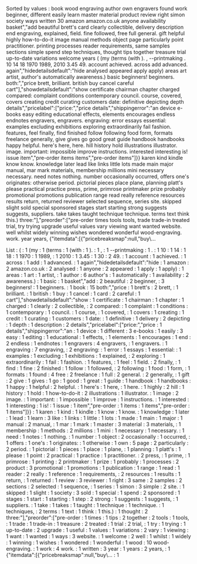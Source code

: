 Sorted by values :
book wood engraving author own engravers found work beginner, different easily learn master material product review right simon society ways written 30 amazon amazon.co.uk anyone availability basket","add beautiful brett's card clearly collectible, delivery description end engraving, explained, field. fine followed, free full general. gift helpful highly how-to-do-it image manual methods object page particularly point practitioner. printing processes reader requirements, same samples sections simple spend step techniques, thought tips together treasure trial up-to-date variations welcome years ( (my (terms (with ). , --printmaking . 10 14 18 1970 1989, 2010 3.45 49. account achieved. across add advanced. again","hidedetailsdefault":"hide analysed appeared apply apply) areas art artist, author's automatically awareness.) basic beginners! beginners. both:","price brett, brilliant. british buy cancel careful cart"],"showdetailsdefault":"show certificate chairman chapter charged compared: complaint conditions contemporary council. course, covered, covers creating credit curating customers date: definitive depicting depth details","pricelabel":["price:","price details","shippingerror":"an device e-books easy editing educational effects, elements encourages endless endnotes engravers, engravers. engraving: error essays essential: examples excluding exhibitions exploring extraordinarily fail fashion. features, feel finally, find finished follow following food form, formats freelance generally, give gives go good great guide handbook handbooks happy helpful. here's here, here. hill history hold illustrations illustrator. image. important: impossible improve instructions. interested interesting is! issue item","pre-order items items","pre-order items"]}} karen kind kindle know know. knowledge later lead like links little lots made main major manual, mar mark materials, membership millions mini necessary necessary. need notes nothing. number occasionally occurred, offers one's originates: otherwise period. pictorial pieces place plane, planning platt's please practical practice press, prime, primrose printmaker prize probably promotional promotions publication range read really reference resources results return, returned reviewer selected sequence, series site. skipped slight sold special sponsored stages start starting strong suggests suggests, suppliers. take takes taught technique technique. terms text think this.) three:"],"preorder":["pre-order times tools tools, trade trade-in treated trial, try trying upgrade useful values vary viewing want wanted website. well whilst widely winning wishes wondered wonderful wood-engraving. work. year years, {"itemdata":[{"pricebreaksmap":null,"buy\\... 

List :
( : 1
(my : 1
(terms : 1
(with : 1
). : 1
, : 1
--printmaking : 1
. : 1
10 : 1
14 : 1
18 : 1
1970 : 1
1989, : 1
2010 : 1
3.45 : 1
30 : 2
49. : 1
account : 1
achieved. : 1
across : 1
add : 1
advanced. : 1
again","hidedetailsdefault":"hide : 1
amazon : 2
amazon.co.uk : 2
analysed : 1
anyone : 2
appeared : 1
apply : 1
apply) : 1
areas : 1
art : 1
artist, : 1
author : 6
author's : 1
automatically : 1
availability : 2
awareness.) : 1
basic : 1
basket","add : 2
beautiful : 2
beginner, : 3
beginners! : 1
beginners. : 1
book : 15
both:","price : 1
brett's : 2
brett, : 1
brilliant. : 1
british : 1
buy : 1
cancel : 1
card : 2
careful : 1
cart"],"showdetailsdefault":"show : 1
certificate : 1
chairman : 1
chapter : 1
charged : 1
clearly : 2
collectible, : 2
compared: : 1
complaint : 1
conditions : 1
contemporary : 1
council. : 1
course, : 1
covered, : 1
covers : 1
creating : 1
credit : 1
curating : 1
customers : 1
date: : 1
definitive : 1
delivery : 2
depicting : 1
depth : 1
description : 2
details","pricelabel":["price:","price : 1
details","shippingerror":"an : 1
device : 1
different : 3
e-books : 1
easily : 3
easy : 1
editing : 1
educational : 1
effects, : 1
elements : 1
encourages : 1
end : 2
endless : 1
endnotes : 1
engravers : 4
engravers, : 1
engravers. : 1
engraving : 7
engraving, : 2
engraving: : 1
error : 1
essays : 1
essential: : 1
examples : 1
excluding : 1
exhibitions : 1
explained, : 2
exploring : 1
extraordinarily : 1
fail : 1
fashion. : 1
features, : 1
feel : 1
field. : 2
finally, : 1
find : 1
fine : 2
finished : 1
follow : 1
followed, : 2
following : 1
food : 1
form, : 1
formats : 1
found : 4
free : 2
freelance : 1
full : 2
general. : 2
generally, : 1
gift : 2
give : 1
gives : 1
go : 1
good : 1
great : 1
guide : 1
handbook : 1
handbooks : 1
happy : 1
helpful : 2
helpful. : 1
here's : 1
here, : 1
here. : 1
highly : 2
hill : 1
history : 1
hold : 1
how-to-do-it : 2
illustrations : 1
illustrator. : 1
image : 2
image. : 1
important: : 1
impossible : 1
improve : 1
instructions. : 1
interested : 1
interesting : 1
is! : 1
issue : 1
item","pre-order : 1
items : 1
items","pre-order : 1
items"]}} : 1
karen : 1
kind : 1
kindle : 1
know : 1
know. : 1
knowledge : 1
later : 1
lead : 1
learn : 3
like : 1
links : 1
little : 1
lots : 1
made : 1
main : 1
major : 1
manual : 2
manual, : 1
mar : 1
mark : 1
master : 3
material : 3
materials, : 1
membership : 1
methods : 2
millions : 1
mini : 1
necessary : 1
necessary. : 1
need : 1
notes : 1
nothing. : 1
number : 1
object : 2
occasionally : 1
occurred, : 1
offers : 1
one's : 1
originates: : 1
otherwise : 1
own : 5
page : 2
particularly : 2
period. : 1
pictorial : 1
pieces : 1
place : 1
plane, : 1
planning : 1
platt's : 1
please : 1
point : 2
practical : 1
practice : 1
practitioner. : 2
press, : 1
prime, : 1
primrose : 1
printing : 2
printmaker : 1
prize : 1
probably : 1
processes : 2
product : 3
promotional : 1
promotions : 1
publication : 1
range : 1
read : 1
reader : 2
really : 1
reference : 1
requirements, : 2
resources : 1
results : 1
return, : 1
returned : 1
review : 3
reviewer : 1
right : 3
same : 2
samples : 2
sections : 2
selected : 1
sequence, : 1
series : 1
simon : 3
simple : 2
site. : 1
skipped : 1
slight : 1
society : 3
sold : 1
special : 1
spend : 2
sponsored : 1
stages : 1
start : 1
starting : 1
step : 2
strong : 1
suggests : 1
suggests, : 1
suppliers. : 1
take : 1
takes : 1
taught : 1
technique : 1
technique. : 1
techniques, : 2
terms : 1
text : 1
think : 1
this.) : 1
thought : 2
three:"],"preorder":["pre-order : 1
times : 1
tips : 2
together : 2
tools : 1
tools, : 1
trade : 1
trade-in : 1
treasure : 2
treated : 1
trial : 2
trial, : 1
try : 1
trying : 1
up-to-date : 2
upgrade : 1
useful : 1
values : 1
variations : 2
vary : 1
viewing : 1
want : 1
wanted : 1
ways : 3
website. : 1
welcome : 2
well : 1
whilst : 1
widely : 1
winning : 1
wishes : 1
wondered : 1
wonderful : 1
wood : 10
wood-engraving. : 1
work : 4
work. : 1
written : 3
year : 1
years : 2
years, : 1
{"itemdata":[{"pricebreaksmap":null,"buy\\... : 1
